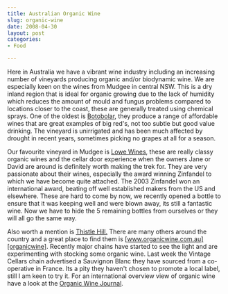```yaml
---
title: Australian Organic Wine
slug: organic-wine
date: 2008-04-30
layout: post
categories: 
- Food

---
```


Here in Australia we have a vibrant wine industry including an increasing number of vineyards producing organic and/or biodynamic wine. We are especially keen on the wines from Mudgee in central NSW. This is a dry inland region that is ideal for organic growing due to the lack of humidity which reduces the amount of mould and fungus problems compared to locations closer to the coast, these are generally treated using chemical sprays. One of the oldest is [Botobolar][botobolar], they produce a range of affordable wines that are great examples of big red's, not too subtle but good value drinking. The vineyard is unirrigated and has been much affected by drought in recent years, sometimes picking no grapes at all for a season. 

Our favourite vineyard in Mudgee is [Lowe Wines][lowewines], these are really classy organic wines and the cellar door experience when the owners Jane or David are around is definitely worth making the trek for. They are very passionate about their wines, especially the award winning Zinfandel to which we have become quite attached. The 2003 Zinfandel won an international award, beating off well established makers from the US and elsewhere. These are hard to come by now, we recently opened a bottle to ensure that it was keeping well and were blown away, its still a fantastic wine. Now we have to hide the 5 remaining bottles from ourselves or they will all go the same way. 

Also worth a mention is [Thistle Hill.][thistlehill] There are many others around the country and a great place to find them is [www.organicwine.com.au][organicwine]. Recently major chains have started to see the light and are experimenting with stocking some organic wine. Last week the Vintage Cellars chain advertised a Sauvignon Blanc they have sourced from a co-operative in France. Its a pity they haven't chosen to promote a local label, still I am keen to try it. For an international overview view of organic wine have a look at the [Organic Wine Journal][organicwinejournal].

[botobolar]: http://www.botobolar.com/ "Botolar"
[lowewines]: http://www.lowewines.com.au/ "Lowe Wines"
[organicwine]: http://www.organicwine.com.au/ "Organic Wine online store"
[organicwinejournal]: http://www.organicwinejournal.com/ "Organic Wine Journal"
[thistlehill]: http://www.thistlehill.com.au/ "Thistle Hill"
